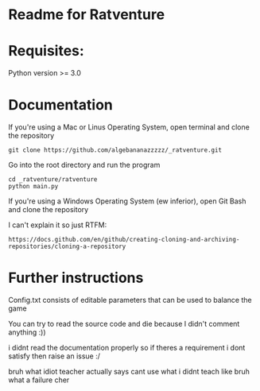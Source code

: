 # Readme for Ratventure

# Requisites:
Python version >= 3.0

# Documentation
If you're using a Mac or Linus Operating System, open terminal and clone the repository

```
git clone https://github.com/algebananazzzzz/_ratventure.git
```

Go into the root directory and run the program

```
cd _ratventure/ratventure
python main.py
```

If you're using a Windows Operating System (ew inferior), open Git Bash and clone the repository

I can't explain it so just RTFM:
```
https://docs.github.com/en/github/creating-cloning-and-archiving-repositories/cloning-a-repository
```

# Further instructions
Config.txt consists of editable parameters that can be used to balance the game

You can try to read the source code and die because I didn't comment anything :))


i didnt read the documentation properly so if theres a requirement i dont satisfy then raise an issue :/


bruh what idiot teacher actually says cant use what i didnt teach like bruh what a failure cher
